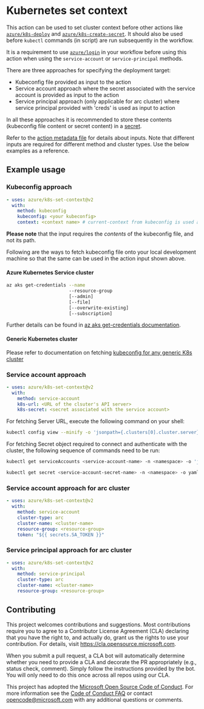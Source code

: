 # Kubernetes set context

This action can be used to set cluster context before other actions like [`azure/k8s-deploy`](https://github.com/Azure/k8s-deploy/tree/master) and [`azure/k8s-create-secret`](https://github.com/Azure/k8s-create-secret/tree/master). It should also be used before `kubectl` commands (in script) are run subsequently in the workflow.

It is a requirement to use [`azure/login`](https://github.com/Azure/login/tree/master) in your workflow before using this action when using the `service-account` or `service-principal` methods.

There are three approaches for specifying the deployment target:

- Kubeconfig file provided as input to the action
- Service account approach where the secret associated with the service account is provided as input to the action
- Service principal approach (only applicable for arc cluster) where service principal provided with 'creds' is used as input to action

In all these approaches it is recommended to store these contents (kubeconfig file content or secret content) in a [secret](https://docs.github.com/en/actions/security-guides/encrypted-secrets/).

Refer to the [action metadata file](./action.yml) for details about inputs. Note that different inputs are required for different method and cluster types. Use the below examples as a reference.

## Example usage

### Kubeconfig approach

```yaml
- uses: azure/k8s-set-context@v2
  with:
    method: kubeconfig
    kubeconfig: <your kubeconfig>
    context: <context name> # current-context from kubeconfig is used as default
```

**Please note** that the input requires the _contents_ of the kubeconfig file, and not its path.

Following are the ways to fetch kubeconfig file onto your local development machine so that the same can be used in the action input shown above.

#### Azure Kubernetes Service cluster

```bash
az aks get-credentials --name
                       --resource-group
                       [--admin]
                       [--file]
                       [--overwrite-existing]
                       [--subscription]
```

Further details can be found in [az aks get-credentials documentation](https://docs.microsoft.com/en-us/cli/azure/aks?view=azure-cli-latest#az-aks-get-credentials).

#### Generic Kubernetes cluster

Please refer to documentation on fetching [kubeconfig for any generic K8s cluster](https://kubernetes.io/docs/concepts/configuration/organize-cluster-access-kubeconfig/)

### Service account approach

```yaml
- uses: azure/k8s-set-context@v2
  with:
    method: service-account
    k8s-url: <URL of the clsuter's API server>
    k8s-secret: <secret associated with the service account>
```

For fetching Server URL, execute the following command on your shell:

```bash
kubectl config view --minify -o 'jsonpath={.clusters[0].cluster.server}'
```

For fetching Secret object required to connect and authenticate with the cluster, the following sequence of commands need to be run:

```bash
kubectl get serviceAccounts <service-account-name> -n <namespace> -o 'jsonpath={.secrets[*].name}'

kubectl get secret <service-account-secret-name> -n <namespace> -o yaml
```

### Service account approach for arc cluster

```yaml
- uses: azure/k8s-set-context@v2
  with:
    method: service-account
    cluster-type: arc
    cluster-name: <cluster-name>
    resource-group: <resource-group>
    token: "${{ secrets.SA_TOKEN }}"
```

### Service principal approach for arc cluster

```yaml
- uses: azure/k8s-set-context@v2
  with:
    method: service-principal
    cluster-type: arc
    cluster-name: <cluster-name>
    resource-group: <resource-group>
```

## Contributing

This project welcomes contributions and suggestions. Most contributions require you to agree to a
Contributor License Agreement (CLA) declaring that you have the right to, and actually do, grant us
the rights to use your contribution. For details, visit https://cla.opensource.microsoft.com.

When you submit a pull request, a CLA bot will automatically determine whether you need to provide
a CLA and decorate the PR appropriately (e.g., status check, comment). Simply follow the instructions
provided by the bot. You will only need to do this once across all repos using our CLA.

This project has adopted the [Microsoft Open Source Code of Conduct](https://opensource.microsoft.com/codeofconduct/).
For more information see the [Code of Conduct FAQ](https://opensource.microsoft.com/codeofconduct/faq/) or
contact [opencode@microsoft.com](mailto:opencode@microsoft.com) with any additional questions or comments.
